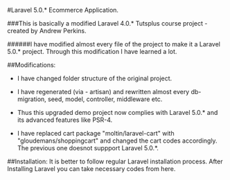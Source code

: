 #Laravel 5.0.* Ecommerce Application. 

###This is basically a modified Laravel 4.0.* Tutsplus course project - created by Andrew Perkins.

######I have modified almost every file of the project to make it a Laravel 5.0.* project. Through this modification I have learned a lot.

##Modifications: 

- I have changed folder structure of the original project.
- I have regenerated (via - artisan) and rewritten almost every db-migration, seed, model, controller, middleware etc.
- Thus this upgraded demo project now complies with Laravel 5.0.* and its advanced features like PSR-4.

- I have replaced cart package "moltin/laravel-cart" with "gloudemans/shoppingcart" and changed the cart codes accordingly. The previous one doesnot suppport Laravel 5.0.*.


##Installation:
It is better to follow regular Laravel installation process. After Installing Laravel you can take necessary codes from here.


